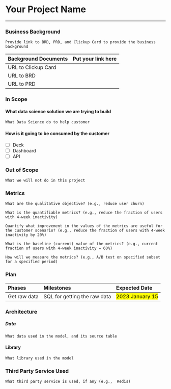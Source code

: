 # Your Project Name

---

### Business Background

```text
Provide link to BRD, PRD, and Clickup Card to provide the business background
```

| Background Documents  | Put your link here |
|:----------------------|:-------------------|
| URL to Clickup Card   |                    |
| URL to BRD            |                    |
| URL to PRD            |                    |


### In Scope

#### What data science solution we are trying to build

```text
What Data Science do to help customer
```

#### How is it going to be consumed by the customer

- [ ] Deck
- [ ] Dashboard
- [ ] API

### Out of Scope

```text
What we will not do in this project
```

### Metrics

```text
What are the qualitative objective? (e.g., reduce user churn)

What is the quantifiable metrics? (e.g., reduce the fraction of users with 4-week inactivity)

Quantify what improvement in the values of the metrics are useful for the customer scenario? (e.g., reduce the fraction of users with 4-week inactivity by 20%)

What is the baseline (current) value of the metrics? (e.g., current fraction of users with 4-week inactivity = 60%)

How will we measure the metrics? (e.g., A/B test on specified subset for a specified period)
```

### Plan

| Phases        | Milestones                    | Expected Date                |
|:--------------|:------------------------------|:-----------------------------|
| Get raw data  | SQL for getting the raw data  | <mark>2023 January 15</mark> |

### Architecture

##### Data

```text
What data used in the model, and its source table
```

#### Library

```text
What library used in the model
```

### Third Party Service Used

```text
What third party service is used, if any (e.g.,  Redis)
```
